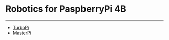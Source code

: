 # Robotics for PaspberryPi 4B
---

* [TurboPi](https://docs.hiwonder.com/projects/TurboPi-4B/en/latest/)
* [MasterPi](https://docs.hiwonder.com/projects/MasterPi-4B/en/latest/)
